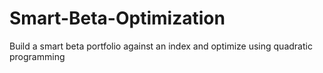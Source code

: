 # Smart-Beta-Optimization
Build a smart beta portfolio against an index and optimize using quadratic programming
